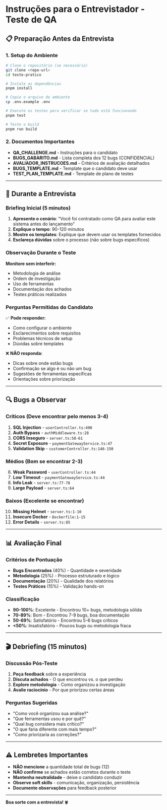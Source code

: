 # Instruções para o Entrevistador - Teste de QA

## 📋 Preparação Antes da Entrevista

### 1. Setup do Ambiente
```bash
# Clone o repositório (se necessário)
git clone <repo-url>
cd teste-pratico

# Instale as dependências
pnpm install

# Copie o arquivo de ambiente
cp .env.example .env

# Execute os testes para verificar se tudo está funcionando
pnpm test

# Teste o build
pnpm run build
```

### 2. Documentos Importantes
- **QA_CHALLENGE.md** - Instruções para o candidato
- **BUGS_GABARITO.md** - Lista completa dos 12 bugs (CONFIDENCIAL)
- **AVALIADOR_INSTRUCOES.md** - Critérios de avaliação detalhados
- **BUGS_TEMPLATE.md** - Template que o candidato deve usar
- **TEST_PLAN_TEMPLATE.md** - Template de plano de testes

---

## 🎯 Durante a Entrevista

### Briefing Inicial (5 minutos)
1. **Apresente o cenário**: "Você foi contratado como QA para avaliar este sistema antes do lançamento"
2. **Explique o tempo**: 90-120 minutos
3. **Mostre os templates**: Explique que devem usar os templates fornecidos
4. **Esclareça dúvidas** sobre o processo (não sobre bugs específicos)

### Observação Durante o Teste
**Monitore sem interferir:**
- Metodologia de análise
- Ordem de investigação
- Uso de ferramentas
- Documentação dos achados
- Testes práticos realizados

### Perguntas Permitidas do Candidato
✅ **Pode responder:**
- Como configurar o ambiente
- Esclarecimentos sobre requisitos
- Problemas técnicos de setup
- Dúvidas sobre templates

❌ **NÃO responda:**
- Dicas sobre onde estão bugs
- Confirmação se algo é ou não um bug
- Sugestões de ferramentas específicas
- Orientações sobre priorização

---

## 🔍 Bugs a Observar

### Críticos (Deve encontrar pelo menos 3-4)
1. **SQL Injection** - `userController.ts:490`
2. **Auth Bypass** - `authMiddleware.ts:28`  
3. **CORS Inseguro** - `server.ts:58-61`
4. **Secret Exposure** - `paymentGatewayService.ts:47`
5. **Validation Skip** - `customerController.ts:146-150`

### Médios (Bom se encontrar 2-3)
6. **Weak Password** - `userController.ts:44`
7. **Low Timeout** - `paymentGatewayService.ts:44`
8. **Info Leak** - `server.ts:77-78`
9. **Large Payload** - `server.ts:64`

### Baixos (Excelente se encontrar)
10. **Missing Helmet** - `server.ts:1-10`
11. **Insecure Docker** - `Dockerfile:1-15`
12. **Error Details** - `server.ts:85`

---

## 📊 Avaliação Final

### Critérios de Pontuação
- **Bugs Encontrados** (40%) - Quantidade e severidade
- **Metodologia** (25%) - Processo estruturado e lógico
- **Documentação** (20%) - Qualidade dos relatórios
- **Testes Práticos** (15%) - Validação hands-on

### Classificação
- **90-100%**: Excelente - Encontrou 10+ bugs, metodologia sólida
- **70-89%**: Bom - Encontrou 7-9 bugs, boa documentação
- **50-69%**: Satisfatório - Encontrou 5-6 bugs críticos
- **<50%**: Insatisfatório - Poucos bugs ou metodologia fraca

---

## 🎬 Debriefing (15 minutos)

### Discussão Pós-Teste
1. **Peça feedback** sobre a experiência
2. **Discuta achados** - O que encontrou vs. o que perdeu
3. **Explore metodologia** - Como organizou a investigação
4. **Avalie raciocínio** - Por que priorizou certas áreas

### Perguntas Sugeridas
- "Como você organizou sua análise?"
- "Que ferramentas usou e por quê?"
- "Qual bug considera mais crítico?"
- "O que faria diferente com mais tempo?"
- "Como priorizaria as correções?"

---

## ⚠️ Lembretes Importantes

- **NÃO mencione** a quantidade total de bugs (12)
- **NÃO confirme** se achados estão corretos durante o teste
- **Mantenha neutralidade** - deixe o candidato conduzir
- **Observe soft skills** - comunicação, organização, persistência
- **Documente observações** para feedback posterior

---

**Boa sorte com a entrevista!** 🍀
